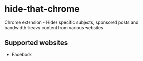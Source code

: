 # hide-that-chrome
Chrome extension - Hides specific subjects, sponsored posts and bandwidth-heavy content from various websites

## Supported websites
* Facebook
